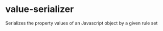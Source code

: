 value-serializer
================

Serializes the property values of an Javascript object by a given rule set
